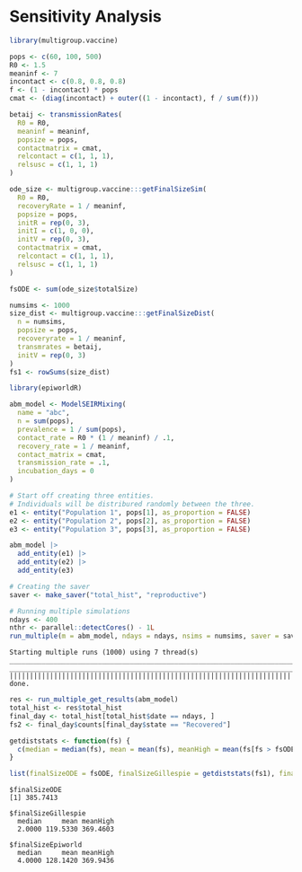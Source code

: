 # Sensitivity Analysis


``` r
library(multigroup.vaccine)

pops <- c(60, 100, 500)
R0 <- 1.5
meaninf <- 7
incontact <- c(0.8, 0.8, 0.8)
f <- (1 - incontact) * pops
cmat <- (diag(incontact) + outer((1 - incontact), f / sum(f)))

betaij <- transmissionRates(
  R0 = R0,
  meaninf = meaninf,
  popsize = pops,
  contactmatrix = cmat,
  relcontact = c(1, 1, 1),
  relsusc = c(1, 1, 1)
)

ode_size <- multigroup.vaccine:::getFinalSizeSim(
  R0 = R0,
  recoveryRate = 1 / meaninf,
  popsize = pops,
  initR = rep(0, 3),
  initI = c(1, 0, 0),
  initV = rep(0, 3),
  contactmatrix = cmat,
  relcontact = c(1, 1, 1),
  relsusc = c(1, 1, 1)
)

fsODE <- sum(ode_size$totalSize)
```

``` r
numsims <- 1000
size_dist <- multigroup.vaccine:::getFinalSizeDist(
  n = numsims,
  popsize = pops,
  recoveryrate = 1 / meaninf,
  transmrates = betaij,
  initV = rep(0, 3)
)
fs1 <- rowSums(size_dist)
```

``` r
library(epiworldR)

abm_model <- ModelSEIRMixing(
  name = "abc",
  n = sum(pops),
  prevalence = 1 / sum(pops),
  contact_rate = R0 * (1 / meaninf) / .1,
  recovery_rate = 1 / meaninf,
  contact_matrix = cmat,
  transmission_rate = .1,
  incubation_days = 0
)

# Start off creating three entities.
# Individuals will be distribured randomly between the three.
e1 <- entity("Population 1", pops[1], as_proportion = FALSE)
e2 <- entity("Population 2", pops[2], as_proportion = FALSE)
e3 <- entity("Population 3", pops[3], as_proportion = FALSE)

abm_model |>
  add_entity(e1) |>
  add_entity(e2) |>
  add_entity(e3)

# Creating the saver
saver <- make_saver("total_hist", "reproductive")

# Running multiple simulations
ndays <- 400
nthr <- parallel::detectCores() - 1L
run_multiple(m = abm_model, ndays = ndays, nsims = numsims, saver = saver, nthreads = nthr)
```

    Starting multiple runs (1000) using 7 thread(s)
    _________________________________________________________________________
    _________________________________________________________________________
    ||||||||||||||||||||||||||||||||||||||||||||||||||||||||||||||||||||||||| done.

``` r
res <- run_multiple_get_results(abm_model)
total_hist <- res$total_hist
final_day <- total_hist[total_hist$date == ndays, ]
fs2 <- final_day$counts[final_day$state == "Recovered"]

getdiststats <- function(fs) {
  c(median = median(fs), mean = mean(fs), meanHigh = mean(fs[fs > fsODE / 2]))
}

list(finalSizeODE = fsODE, finalSizeGillespie = getdiststats(fs1), finalSizeEpiworld = getdiststats(fs2))
```

    $finalSizeODE
    [1] 385.7413

    $finalSizeGillespie
      median     mean meanHigh 
      2.0000 119.5330 369.4603 

    $finalSizeEpiworld
      median     mean meanHigh 
      4.0000 128.1420 369.9436 
